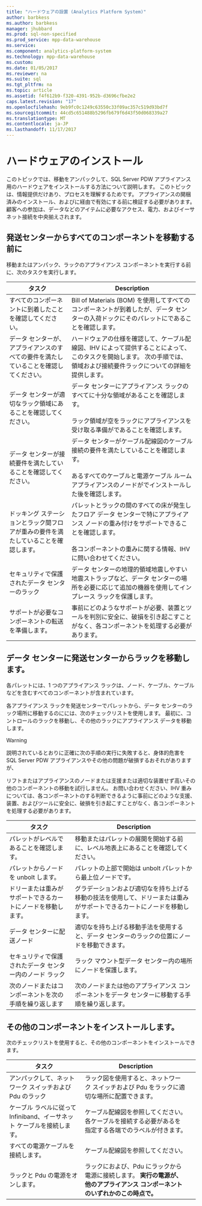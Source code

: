 ```yaml
---
title: "ハードウェアの設置 (Analytics Platform System)"
author: barbkess
ms.author: barbkess
manager: jhubbard
ms.prod: sql-non-specified
ms.prod_service: mpp-data-warehouse
ms.service: 
ms.component: analytics-platform-system
ms.technology: mpp-data-warehouse
ms.custom: 
ms.date: 01/05/2017
ms.reviewer: na
ms.suite: sql
ms.tgt_pltfrm: na
ms.topic: article
ms.assetid: f4f612b9-f320-4391-952b-d3696cfbe2e2
caps.latest.revision: "17"
ms.openlocfilehash: 9eb9fc0c1249c63550c33f09ac357c519d93bd7f
ms.sourcegitcommit: 44cd5c651488b5296fb679f6d43f50d068339a27
ms.translationtype: MT
ms.contentlocale: ja-JP
ms.lasthandoff: 11/17/2017
---
```

# <a name="hardware-installation"></a>ハードウェアのインストール
このトピックでは、移動をアンパックして、SQL Server PDW アプライアンス用のハードウェアをインストールする方法について説明します。 このトピックは、情報提供だけあり、プロセスを理解するためです。 アプライアンスの開梱済みのインストール、およびに経由で有効にする前に検証する必要があります。 顧客への参加は、データなどのアイテムに必要なアクセス、電力、およびイーサネット接続を中央揃えされます。  
  
## <a name="BeforeMoving"></a>発送センターからすべてのコンポーネントを移動する前に  
移動またはアンパック、ラックのアプライアンス コンポーネントを実行する前に、次のタスクを実行します。  
  
|タスク|Description|  
|--------|---------------|  
|すべてのコンポーネントに到着したことを確認してください。|Bill of Materials (BOM) を使用してすべてのコンポーネントが到着したが、データ センターの入荷ドックにそのパレットにであることを確認します。|  
|データ センターが、アプライアンスのすべての要件を満たしていることを確認してください。|ハードウェアの仕様を確認して、ケーブル配線図、IHV によって提供することによって、このタスクを開始します。 次の手順では、領域および接続要件ラックについての詳細を提供します。|  
|データ センターが適切なラック領域にあることを確認してください。|データ センターにアプライアンス ラックのすべてに十分な領域があることを確認します。<br /><br />ラック領域が空をラックにアプライアンスを受け取る準備がであることを確認します。|  
|データ センターが接続要件を満たしていることを確認してください。|データ センターがケーブル配線図のケーブル接続の要件を満たしていることを確認します。<br /><br />あるすべてのケーブルと電源ケーブル ルーム アプライアンスのノードがでインストールした後を確認します。|  
|ドッキング ステーションとラック間フロアが重みの要件を満たしていることを確認します。|パレットとラックの間のすべての床が発生したフロア データ センターで特にアプライアンス ノードの重み付けをサポートできることを確認します。<br /><br />各コンポーネントの重みに関する情報、IHV に問い合わせてください。|  
|セキュリティで保護されたデータ センターのラック|データ センターの地理的領域地震しやすい地震ストラップなど、データ センターの場所を必要に応じて追加の機器を使用してインプレース ラックを保護します。|  
|サポートが必要なコンポーネントの転送を準備します。|事前にどのようなサポートが必要、装置とツールを判別に安全に、破損を引き起こすことがなく、各コンポーネントを処理する必要があります。|  
  
## <a name="Moving"></a>データ センターに発送センターからラックを移動します。  
各パレットには、1 つのアプライアンス ラックは、ノード、ケーブル、ケーブルなどを含むすべてのコンポーネントが含まれています。  
  
各アプライアンス ラックを発送センターでパレットから、データ センターのラック場所に移動するのにには、次のチェックリストを使用します。 最初に、コントロールのラックを移動し、その他のラックにアプライアンス データを移動します。  
  
> [!WARNING]  
> 説明されているとおりに正確に次の手順の実行に失敗すると、身体的危害を SQL Server PDW アプライアンスやその他の問題が破損するおそれがありますが、  
>   
> リフトまたはアプライアンスのノードまたは支援または適切な装置せず高いその他のコンポーネントの移動を試行しません。 お問い合わせください、IHV 重みについては、各コンポーネントのする判断できるように事前にどのような支援、装置、およびツールに安全に、破損を引き起こすことがなく、各コンポーネントを処理する必要があります。  
  
|タスク|Description|  
|--------|---------------|  
|パレットがレベルであることを確認します。|移動またはパレットの展開を開始する前に、レベル地表上にあることを確認してください。|  
|パレットからノードを unbolt します。|パレットの上部で開始は unbolt パレットから最上位ノードです。|  
|ドリーまたは重みがサポートできるカートにノードを移動します。|グラデーションおよび適切なを持ち上げる移動の技法を使用して、ドリーまたは重みがサポートできるカートにノードを移動します。|  
|データ センターに配送ノード|適切なを持ち上げる移動手法を使用すると、データ センターのラックの位置にノードを移動できます。|  
|セキュリティで保護されたデータ センター内のノード ラック|ラック マウント型データ センター内の場所にノードを保護します。|  
|次のノードまたはコンポーネントを次の手順を繰り返します|次のノードまたは他のアプライアンス コンポーネントをデータ センターに移動する手順を繰り返します。|  
  
## <a name="AfterMoving"></a>その他のコンポーネントをインストールします。  
次のチェックリストを使用すると、その他のコンポーネントをインストールできます。  
  
|タスク|Description||  
|--------|---------------|-|  
|アンパックして、ネットワーク スイッチおよび Pdu のラック|ラック図を使用すると、ネットワーク スイッチおよび Pdu をラックに適切な場所に配置できます。||  
|ケーブル ラベルに従って Infiniband、イーサネット ケーブルを接続します。|ケーブル配線図を参照してください。 各ケーブルを接続する必要があるを指定する各端でのラベルが付きます。||  
|すべての電源ケーブルを接続します。|ケーブル配線図を参照してください。||  
|ラックと Pdu の電源をオンします。|ラックにおよび、Pdu にラックから電源に接続します。 **実行の電源が、他のアプライアンス コンポーネントのいずれかのこの時点で。**||  
  
<!-- MISSING LINKS ## See Also  
[Common Metadata Query Examples &#40;SQL Server PDW&#41;](../sqlpdw/common-metadata-query-examples-sql-server-pdw.md)  -->  
  
